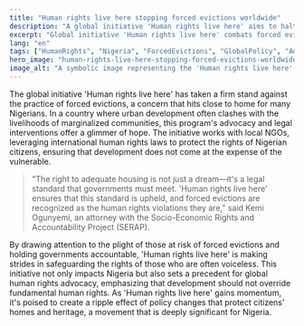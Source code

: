 ```yaml
---
title: "Human rights live here stopping forced evictions worldwide"
description: "A global initiative 'Human rights live here' aims to halt illegal evictions, impacting Nigerians."
excerpt: "Global initiative 'Human rights live here' combats forced evictions."
lang: "en"
tags: ["HumanRights", "Nigeria", "ForcedEvictions", "GlobalPolicy", "Advocacy"]
hero_image: "human-rights-live-here-stopping-forced-evictions-worldwide.png"
image_alt: "A symbolic image representing the 'Human rights live here' initiative against forced evictions"
---
```


The global initiative 'Human rights live here' has taken a firm stand against the practice of forced evictions, a concern that hits close to home for many Nigerians. In a country where urban development often clashes with the livelihoods of marginalized communities, this program's advocacy and legal interventions offer a glimmer of hope. The initiative works with local NGOs, leveraging international human rights laws to protect the rights of Nigerian citizens, ensuring that development does not come at the expense of the vulnerable.

> "The right to adequate housing is not just a dream—it's a legal standard that governments must meet. 'Human rights live here' ensures that this standard is upheld, and forced evictions are recognized as the human rights violations they are," said Kemi Ogunyemi, an attorney with the Socio-Economic Rights and Accountability Project (SERAP).

By drawing attention to the plight of those at risk of forced evictions and holding governments accountable, 'Human rights live here' is making strides in safeguarding the rights of those who are often voiceless. This initiative not only impacts Nigeria but also sets a precedent for global human rights advocacy, emphasizing that development should not override fundamental human rights. As 'Human rights live here' gains momentum, it's poised to create a ripple effect of policy changes that protect citizens' homes and heritage, a movement that is deeply significant for Nigeria.